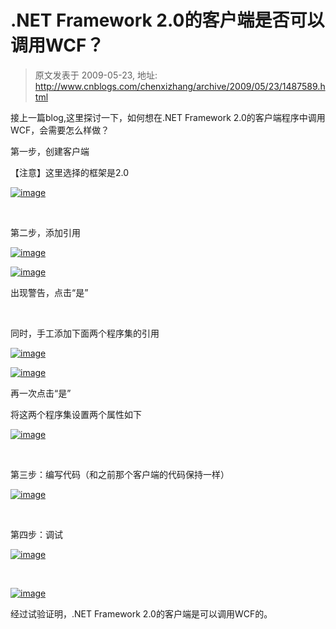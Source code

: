 # .NET Framework 2.0的客户端是否可以调用WCF？ 
> 原文发表于 2009-05-23, 地址: http://www.cnblogs.com/chenxizhang/archive/2009/05/23/1487589.html 


接上一篇blog,这里探讨一下，如何想在.NET Framework 2.0的客户端程序中调用WCF，会需要怎么样做？

 第一步，创建客户端

 【注意】这里选择的框架是2.0

 [![image](http://images.cnblogs.com/cnblogs_com/chenxizhang/WindowsLiveWriter/NETFramework2.0WCF_A5BA/image_thumb.png "image")](http://images.cnblogs.com/cnblogs_com/chenxizhang/WindowsLiveWriter/NETFramework2.0WCF_A5BA/image_2.png) 

  

 第二步，添加引用

 [![image](http://images.cnblogs.com/cnblogs_com/chenxizhang/WindowsLiveWriter/NETFramework2.0WCF_A5BA/image_thumb_1.png "image")](http://images.cnblogs.com/cnblogs_com/chenxizhang/WindowsLiveWriter/NETFramework2.0WCF_A5BA/image_4.png) 

 [![image](http://images.cnblogs.com/cnblogs_com/chenxizhang/WindowsLiveWriter/NETFramework2.0WCF_A5BA/image_thumb_2.png "image")](http://images.cnblogs.com/cnblogs_com/chenxizhang/WindowsLiveWriter/NETFramework2.0WCF_A5BA/image_6.png) 

 出现警告，点击“是”

  

 同时，手工添加下面两个程序集的引用

 [![image](http://images.cnblogs.com/cnblogs_com/chenxizhang/WindowsLiveWriter/NETFramework2.0WCF_A5BA/image_thumb_3.png "image")](http://images.cnblogs.com/cnblogs_com/chenxizhang/WindowsLiveWriter/NETFramework2.0WCF_A5BA/image_8.png) 

 [![image](http://images.cnblogs.com/cnblogs_com/chenxizhang/WindowsLiveWriter/NETFramework2.0WCF_A5BA/image_thumb_4.png "image")](http://images.cnblogs.com/cnblogs_com/chenxizhang/WindowsLiveWriter/NETFramework2.0WCF_A5BA/image_10.png) 

 再一次点击“是”

 将这两个程序集设置两个属性如下

 [![image](http://images.cnblogs.com/cnblogs_com/chenxizhang/WindowsLiveWriter/NETFramework2.0WCF_A5BA/image_thumb_5.png "image")](http://images.cnblogs.com/cnblogs_com/chenxizhang/WindowsLiveWriter/NETFramework2.0WCF_A5BA/image_12.png) 

   

 第三步：编写代码（和之前那个客户端的代码保持一样）

 [![image](http://images.cnblogs.com/cnblogs_com/chenxizhang/WindowsLiveWriter/NETFramework2.0WCF_A5BA/image_thumb_6.png "image")](http://images.cnblogs.com/cnblogs_com/chenxizhang/WindowsLiveWriter/NETFramework2.0WCF_A5BA/image_14.png) 

  

 第四步：调试

 [![image](http://images.cnblogs.com/cnblogs_com/chenxizhang/WindowsLiveWriter/NETFramework2.0WCF_A5BA/image_thumb_7.png "image")](http://images.cnblogs.com/cnblogs_com/chenxizhang/WindowsLiveWriter/NETFramework2.0WCF_A5BA/image_16.png) 

  

 [![image](http://images.cnblogs.com/cnblogs_com/chenxizhang/WindowsLiveWriter/NETFramework2.0WCF_A5BA/image_thumb_8.png "image")](http://images.cnblogs.com/cnblogs_com/chenxizhang/WindowsLiveWriter/NETFramework2.0WCF_A5BA/image_18.png) 

 经过试验证明，.NET Framework 2.0的客户端是可以调用WCF的。

